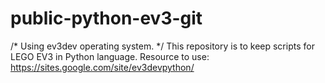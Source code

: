 # public-python-ev3-git
/* Using ev3dev operating system. */
This repository is to keep scripts for LEGO EV3 in Python language.
Resource to use: https://sites.google.com/site/ev3devpython/
